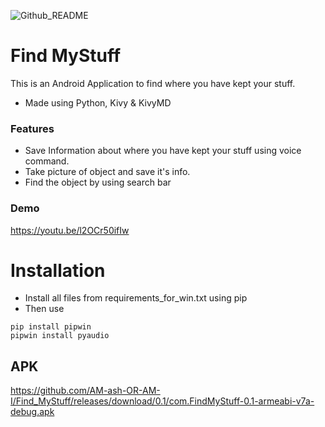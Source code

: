 ![Github_README](https://user-images.githubusercontent.com/59698257/125396707-83db0500-e3ca-11eb-8eda-c30297c2d38e.png)



# Find MyStuff
This is an Android Application to find where you have kept your stuff.
* Made using Python, Kivy & KivyMD
### Features
* Save Information about where you have kept your stuff using voice command.
* Take picture of object and save it's info.
* Find the object by using search bar
### Demo
https://youtu.be/l2OCr50ifIw
# Installation
* Install all files from requirements_for_win.txt using pip
* Then use 
```
pip install pipwin
pipwin install pyaudio
```
## APK
https://github.com/AM-ash-OR-AM-I/Find_MyStuff/releases/download/0.1/com.FindMyStuff-0.1-armeabi-v7a-debug.apk
